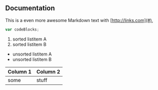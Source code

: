 
## Documentation

This is a even more awesome Markdown text with [http://links.com](#), 

```js
var codeBlocks;
```

1.  sorted listitem A
2.  sorted listitem B


*   unsorted listitem A
*   unsorted listitem B


| Column 1 | Column 2 |
| -------- | -------- |
| some     | stuff    |
